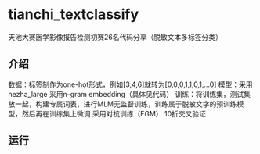 # tianchi_textclassify
天池大赛医学影像报告检测初赛26名代码分享（脱敏文本多标签分类）
## 介绍
数据：标签制作为one-hot形式，例如[3,4,6]就转为[0,0,0,1,1,0,1,…0]
模型：采用nezha_large   采用n-gram embedding（具体见代码）
训练：将训练集，测试集放一起，构建专属词表，进行MLM无监督训练，训练属于脱敏文字的预训练模型，然后再在训练集上微调
采用对抗训练（FGM） 10折交叉验证
## 运行
